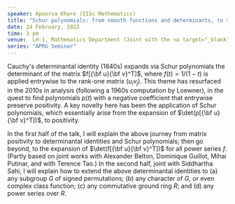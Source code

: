 ```yaml
---
speaker: Apoorva Khare (IISc Mathematics)
title: "Schur polynomials: from smooth functions and determinants, to symmetric functions and all characters"
date: 24 February, 2023
time: 3 pm
venue:  LH-1, Mathematics Department (Joint with the <a target="_blank" href="http://www.math.iisc.ac.in/~khare/algcomb20-23.html" >Algebra-Combinatorics Seminar</a>)
series: "APRG Seminar"
---
```


Cauchy's determinantal identity (1840s) expands via Schur polynomials the 
determinant of the matrix $f[{\bf u}{\bf v}^T]$, where $f(t) = 1/(1-t)$
is applied entrywise to the rank-one matrix $(u_i v_j)$. This theme has
resurfaced in the 2010s in analysis (following a 1960s computation by
Loewner), in the quest to find polynomials $p(t)$ with a negative
coefficient that entrywise preserve positivity. A key novelty here has
been the application of Schur polynomials, which essentially arise from
the expansion of $\det(p[{\bf u}{\bf v}^T])$, to positivity.

In the first half of the talk, I will explain the above journey from
matrix positivity to determinantal identities and Schur polynomials; then
go beyond, to the expansion of $\det(f[{\bf u}{\bf v}^T])$ for all power
series $f$. (Partly based on joint works with Alexander Belton, Dominique
Guillot, Mihai Putinar, and with Terence Tao.) In the second half, joint
with Siddhartha Sahi, I will explain how to extend the above
determinantal identities to
(a) any subgroup $G$ of signed permutations;
(b) any character of $G$, or even complex class function;
(c) any commutative ground ring $R$; and
(d) any power series over $R$.
